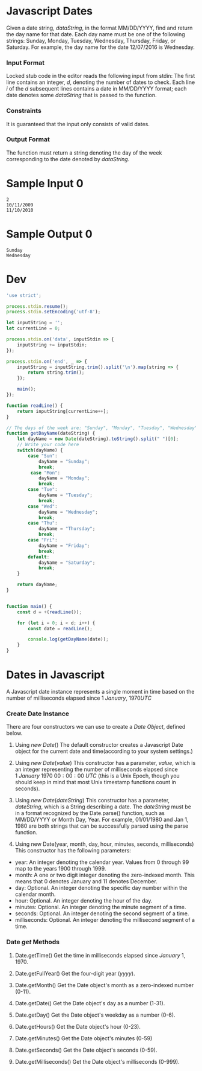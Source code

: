 # Javascript Dates

Given a date string, $dataString$, in the format MM/DD/YYYY, find and return the day name for that date. Each day name must be one of the following strings: Sunday, Monday, Tuesday, Wednesday, Thursday, Friday, or Saturday. For example, the day name for the date 12/07/2016 is Wednesday.

### Input Format

Locked stub code in the editor reads the following input from stdin:
The first line contains an integer, $d$, denoting the number of dates to check.
Each line $i$ of the $d$ subsequent lines contains a date in MM/DD/YYYY format; each date denotes some $dataString$ that is passed to the function.

### Constraints

It is guaranteed that the input only consists of valid dates.

### Output Format

The function must return a string denoting the day of the week corresponding to the date denoted by $dataString$.

# Sample Input 0
```
2
10/11/2009
11/10/2010
```
# Sample Output 0
```
Sunday
Wednesday
```

# Dev
```js
'use strict';

process.stdin.resume();
process.stdin.setEncoding('utf-8');

let inputString = '';
let currentLine = 0;

process.stdin.on('data', inputStdin => {
    inputString += inputStdin;
});

process.stdin.on('end', _ => {
    inputString = inputString.trim().split('\n').map(string => {
        return string.trim();
    });

    main();    
});

function readLine() {
    return inputString[currentLine++];
}

// The days of the week are: "Sunday", "Monday", "Tuesday", "Wednesday", "Thursday", "Friday", "Saturday"
function getDayName(dateString) {
    let dayName = new Date(dateString).toString().split(" ")[0];
    // Write your code here
    switch(dayName) {
        case "Sun":
            dayName = "Sunday";
            break;
         case "Mon":
            dayName = "Monday";
            break;
        case "Tue":
            dayName = "Tuesday";
            break;
        case "Wed":
            dayName = "Wednesday";
            break;
        case "Thu":
            dayName = "Thursday";
            break;
        case "Fri":
            dayName = "Friday";
            break;
        default:
            dayName = "Saturday";
            break;           
    }

    return dayName;
}


function main() {
    const d = +(readLine());

    for (let i = 0; i < d; i++) {
        const date = readLine();

        console.log(getDayName(date));
    }
}
```


# Dates in Javascript

A Javascript date instance represents a single moment in time based on the number of milliseconds elapsed since $1$ $January,$ $1970 UTC$

### Create Date Instance

There are four constructors we can use to create a $Date$ $Object$, defined below.

1. Using $new \ Date()$
The default constructor creates a Javascript Date object for the current date and time(according to your system settings.)

2. Using $new \ Date(value)$
This constructor has a parameter, $value$, which is an integer representing the number of milliseconds elapsed since $1 \ January \ 1970 \ 00:00:00 \ UTC$ (this is a Unix Epoch, though you should keep in mind that most Unix timestamp functions count in seconds).

3. Using $new \  Date(dateString)$
This constructor has a parameter, $dateString$, which is a String describing a date. The $dateString$ must be in a format recognized by the Date.parse() function, such as MM/DD/YYYY or Month Day, Year. For example, 01/01/1980 and Jan 1, 1980 are both strings that can be successfully parsed using the parse function.

4. Using new Date(year, month, day, hour, minutes, seconds, milliseconds)
This constructor has the following parameters:
* year: An integer denoting the calendar year. Values from 0 through 99 map to the years $1900$ through $1999$.
* month: A one or two digit integer denoting the zero-indexed month. This means that  0 denotes January and 11 denotes December.
* day: Optional. An integer denoting the specific day number within the calendar month.
* hour: Optional. An integer denoting the hour of the day.
* minutes: Optional. An integer denoting the minute segment of a time.
* seconds: Optional. An integer denoting the second segment of a time.
* milliseconds: Optional. An integer denoting the millisecond segment of a time.

### Date $get$ Methods
1. Date.getTime()
Get the time in milliseconds elapsed since $January \ 1, 1970$.

2. Date.getFullYear()
Get the four-digit year ($yyyy$).

3. Date.getMonth()
Get the Date object's month as a zero-indexed number (0-11).

4. Date.getDate()
Get the Date object's day as a number (1-31).

5. Date.getDay()
Get the Date object's weekday as a number (0-6).

6. Date.getHours()
Get the Date object's hour (0-23).

7. Date.getMinutes()
Get the Date object's minutes (0-59)

8. Date.getSeconds()
Get the Date object's seconds (0-59).

9. Date.getMilliseconds()
Get the Date object's milliseconds (0-999).
